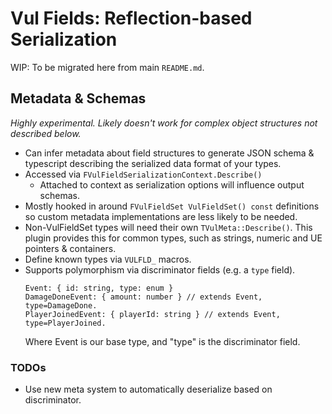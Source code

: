 ﻿# Vul Fields: Reflection-based Serialization

WIP: To be migrated here from main `README.md`.

## Metadata & Schemas

_Highly experimental. Likely doesn't work for complex object structures not described below._

* Can infer metadata about field structures to generate JSON schema & typescript describing
  the serialized data format of your types.
* Accessed via `FVulFieldSerializationContext.Describe()`
  * Attached to context as serialization options will influence output schemas.
* Mostly hooked in around `FVulFieldSet VulFieldSet() const` definitions so custom
  metadata implementations are less likely to be needed.
* Non-VulFieldSet types will need their own `TVulMeta::Describe()`. This plugin
  provides this for common types, such as strings, numeric and UE pointers & containers.
* Define known types  via `VULFLD_` macros.
* Supports polymorphism via discriminator fields (e.g. a `type` field).
  ```
  Event: { id: string, type: enum }
  DamageDoneEvent: { amount: number } // extends Event, type=DamageDone.
  PlayerJoinedEvent: { playerId: string } // extends Event, type=PlayerJoined.
  ```
  Where Event is our base type, and "type" is the discriminator field.

### TODOs

* Use new meta system to automatically deserialize based on discriminator.